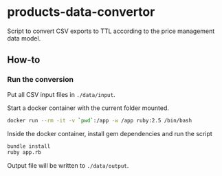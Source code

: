 # products-data-convertor

Script to convert CSV exports to TTL according to the price management data model.

## How-to
### Run the conversion

Put all CSV input files in `./data/input`.

Start a docker container with the current folder mounted.
```bash
docker run --rm -it -v `pwd`:/app -w /app ruby:2.5 /bin/bash
```

Inside the docker container, install gem dependencies and run the script
```bash
bundle install
ruby app.rb
```

Output file will be written to `./data/output`.
